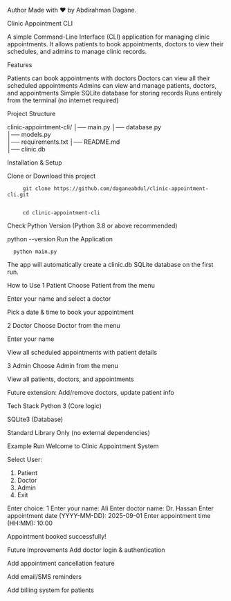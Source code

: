 Author
Made with ❤ by Abdirahman Dagane.

 Clinic Appointment CLI
 
A simple Command-Line Interface (CLI) application for managing clinic appointments.
 It allows patients to book appointments, doctors to view their schedules, and admins to manage clinic records.

 Features
 
 Patients can book appointments with doctors
 Doctors can view all their scheduled appointments
 Admins can view and manage patients, doctors, and appointments
 Simple SQLite database for storing records
 Runs entirely from the terminal (no internet required)

 Project Structure
 
clinic-appointment-cli/
│── main.py            │── database.py         
│── models.py         
│── requirements.txt 
│── README.md         
│── clinic.db          


Installation & Setup

Clone or Download this project

         git clone https://github.com/daganeabdul/clinic-appointment-cli.git


         cd clinic-appointment-cli


Check Python Version (Python 3.8 or above recommended)

 python --version
Run the Application

      python main.py



 The app will automatically create a clinic.db SQLite database on the first run.

 How to Use
1️ Patient
Choose Patient from the menu


Enter your name and select a doctor


Pick a date & time to book your appointment


2️ Doctor
Choose Doctor from the menu


Enter your name


View all scheduled appointments with patient details


3️ Admin
Choose Admin from the menu


View all patients, doctors, and appointments


Future extension: Add/remove doctors, update patient info



 Tech Stack
Python 3 (Core logic)


SQLite3 (Database)


Standard Library Only (no external dependencies)



 Example Run
Welcome to Clinic Appointment System

Select User:
1. Patient
2. Doctor
3. Admin
4. Exit

Enter choice: 1
Enter your name: Ali
Enter doctor name: Dr. Hassan
Enter appointment date (YYYY-MM-DD): 2025-09-01
Enter appointment time (HH:MM): 10:00

 Appointment booked successfully!


 Future Improvements
Add doctor login & authentication


Add appointment cancellation feature


Add email/SMS reminders


Add billing system for patients







